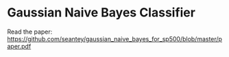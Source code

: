 # Gaussian Naive Bayes Classifier

Read the paper: https://github.com/seantey/gaussian_naive_bayes_for_sp500/blob/master/paper.pdf
